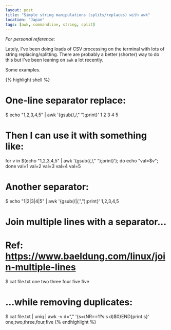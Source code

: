 ```yaml
---
layout: post
title: "Simple string manipulations (splits/replaces) with awk"
location: "Japan"
tags: [awk, commandline, string, split]
---
```


_For personal reference:_

Lately, I've been doing loads of CSV processing on the terminal with lots of string replacing/splitting. There are probably a better (shorter) way to do this but I've been leaning on `awk` a lot recently.

Some examples.

{% highlight shell %}
# One-line separator replace:
$ echo "1,2,3,4,5" | awk '{gsub(/,/," ");print}'
1 2 3 4 5

# Then I can use it with something like:
for v in $(echo "1,2,3,4,5" | awk '{gsub(/,/," ");print}'); do echo "val=$v"; done
val=1
val=2
val=3
val=4
val=5

# Another separator:
$ echo "1|2|3|4|5" | awk '{gsub(/\|/,",");print}'
1,2,3,4,5

# Join multiple lines with a separator...
# Ref: https://www.baeldung.com/linux/join-multiple-lines
$ cat file.txt
one
two
three
four
five
five

# ...while removing duplicates:
$ cat file.txt | uniq | awk -v d="," '{s=(NR==1?s:s d)$0}END{print s}'
one,two,three,four,five
{% endhighlight %}

